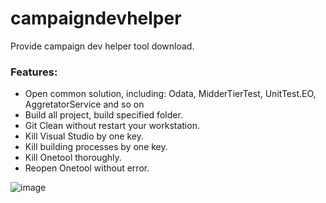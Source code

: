 # campaigndevhelper
Provide campaign dev helper tool download.
### Features:
  
* Open common solution, including: Odata, MidderTierTest, UnitTest.EO, AggretatorService and so on
* Build all project, build specified folder.
* Git Clean without restart your workstation.
* Kill Visual Studio by one key.
* Kill building processes by one key.
* Kill Onetool thoroughly.
* Reopen Onetool without error.
  
![image](https://user-images.githubusercontent.com/7843730/127809985-d5b6c6ca-36af-4662-8cfe-90916c806212.png)

